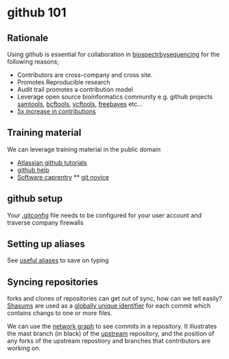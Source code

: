 github 101
==========

## Rationale

Using github is essential for collaboration in [biospectrbysequencing](https://github.com/biospectrabysequencing) 
for the following reasons;

* Contributors are cross-company and cross site.
* Promotes Reproducible research
* Audit trail promotes a contribution model
* Leverage open source bioinformatics community e.g. github projects [samtools](https://github.com/samtools/samtools), [bcftools](https://github.com/samtools/bcftools), [vcftools](https://github.com/vcftools/vcftools), [freebayes](https://github.com/ekg/freebayes) etc...
* [5x increase in contributions](https://www.youtube.com/watch?v=U8GBXvdmHT4&t=47m00s)


## Training material

We can leverage training material in the public domain

* [Atlassian github tutorials](https://www.atlassian.com/git/tutorials)
* [github help](https://help.github.com)
* [Software caprentry](https://software-carpentry.org)
** [git novice](https://github.com/swcarpentry/git-novice)


## github setup

Your [.gitconfig](gitconfig.md) file needs to be configured for your user account and traverse company firewalls 

## Setting up aliases
 
See [useful aliases](userful_aliases.md) to save on typing


## Syncing repositories

forks and clones of repositories can get out of sync, how can we tell easily?
[Shasums](https://en.wikipedia.org/wiki/Sha1sum) are used as a [globally unique identifier](https://en.wikipedia.org/wiki/Globally_unique_identifier)
for each commit which contains changs to one or more files.

We can use the [network graph](https://github.com/biospectrabysequencing/BBS_Meeting_2015/network) to see commits in a repository. It illustrates
the mast branch (in black) of the [upstream]() repository, and the position of any forks of the upstream repostiory  and branches that contributors are working on.
 